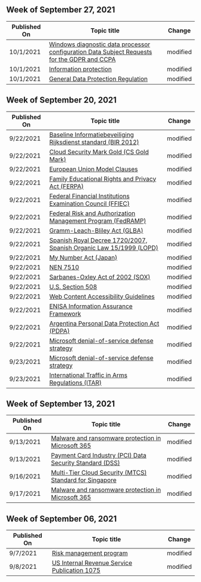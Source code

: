 <!-- This file is generated automatically each week. Changes made to this file will be overwritten.-->



## Week of September 27, 2021


| Published On |Topic title | Change |
|------|------------|--------|
| 10/1/2021 | [Windows diagnostic data processor configuration Data Subject Requests for the GDPR and CCPA](/compliance/regulatory/gdpr-dsr-windows) | modified |
| 10/1/2021 | [Information protection](/compliance/regulatory/gdpr-information-protection) | modified |
| 10/1/2021 | [General Data Protection Regulation](/compliance/regulatory/gdpr) | modified |


## Week of September 20, 2021


| Published On |Topic title | Change |
|------|------------|--------|
| 9/22/2021 | [Baseline Informatiebeveiliging Rijksdienst standard (BIR 2012)](/compliance/regulatory/offering-bir-2012-netherlands) | modified |
| 9/22/2021 | [Cloud Security Mark Gold (CS Gold Mark)](/compliance/regulatory/offering-cs-mark-gold-japan) | modified |
| 9/22/2021 | [European Union Model Clauses](/compliance/regulatory/offering-eu-model-clauses) | modified |
| 9/22/2021 | [Family Educational Rights and Privacy Act (FERPA)](/compliance/regulatory/offering-ferpa) | modified |
| 9/22/2021 | [Federal Financial Institutions Examination Council (FFIEC)](/compliance/regulatory/offering-ffiec-us) | modified |
| 9/22/2021 | [Federal Risk and Authorization Management Program (FedRAMP)](/compliance/regulatory/offering-fedramp) | modified |
| 9/22/2021 | [Gramm-Leach-Bliley Act (GLBA)](/compliance/regulatory/offering-glba) | modified |
| 9/22/2021 | [Spanish Royal Decree 1720/2007, Spanish Organic Law 15/1999 (LOPD)](/compliance/regulatory/offering-lopd-spain) | modified |
| 9/22/2021 | [My Number Act (Japan)](/compliance/regulatory/offering-my-number-act-japan) | modified |
| 9/22/2021 | [NEN 7510](/compliance/regulatory/offering-nen-7510-netherlands) | modified |
| 9/22/2021 | [Sarbanes-Oxley Act of 2002 (SOX)](/compliance/regulatory/offering-sox) | modified |
| 9/22/2021 | [U.S. Section 508](/compliance/regulatory/offering-section-508-vpats) | modified |
| 9/22/2021 | [Web Content Accessibility Guidelines](/compliance/regulatory/offering-wcag-2-1) | modified |
| 9/22/2021 | [ENISA Information Assurance Framework](/compliance/regulatory/offering-enisa) | modified |
| 9/22/2021 | [Argentina Personal Data Protection Act (PDPA)](/compliance/regulatory/offering-pdpa-argentina) | modified |
| 9/22/2021 | [Microsoft denial-of-service defense strategy](/compliance/assurance/assurance-microsoft-dos-defense-strategy) | modified |
| 9/23/2021 | [Microsoft denial-of-service defense strategy](/compliance/assurance/assurance-microsoft-dos-defense-strategy) | modified |
| 9/23/2021 | [International Traffic in Arms Regulations (ITAR)](/compliance/regulatory/offering-itar) | modified |


## Week of September 13, 2021


| Published On |Topic title | Change |
|------|------------|--------|
| 9/13/2021 | [Malware and ransomware protection in Microsoft 365](/compliance/assurance/assurance-malware-and-ransomware-protection) | modified |
| 9/13/2021 | [Payment Card Industry (PCI) Data Security Standard (DSS)](/compliance/regulatory/offering-pci-dss) | modified |
| 9/16/2021 | [Multi-Tier Cloud Security (MTCS) Standard for Singapore](/compliance/regulatory/offering-mtcs-singapore) | modified |
| 9/17/2021 | [Malware and ransomware protection in Microsoft 365](/compliance/assurance/assurance-malware-and-ransomware-protection) | modified |


## Week of September 06, 2021


| Published On |Topic title | Change |
|------|------------|--------|
| 9/7/2021 | [Risk management program](/compliance/assurance/assurance-risk-management-program) | modified |
| 9/8/2021 | [US Internal Revenue Service Publication 1075](/compliance/regulatory/offering-irs-1075) | modified |
